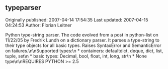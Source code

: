 ## typeparser

Originally published: 2007-04-14 17:54:35
Last updated: 2007-04-15 04:24:53
Author: Florian Leitner

Python type-string parser. The code evolved from a post in python-list on 11/22/05 by Fredrik Lundh on a dictionary parser. It parses a type-string to their type objects for all basic types. Raises SyntaxError and SemanticError on failures.\n\nSupported types:\n        * containers: defaultdict, deque, dict, list, tuple, set\n        * basic types: Decimal, bool, float, int, long, str\n        * None type\n\nREQUIRES PYTHON >= 2.5